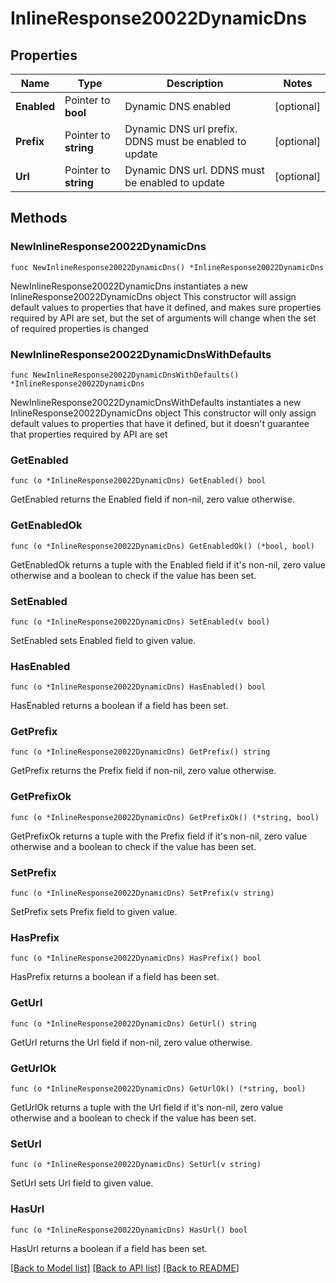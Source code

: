 # InlineResponse20022DynamicDns

## Properties

Name | Type | Description | Notes
------------ | ------------- | ------------- | -------------
**Enabled** | Pointer to **bool** | Dynamic DNS enabled | [optional] 
**Prefix** | Pointer to **string** | Dynamic DNS url prefix. DDNS must be enabled to update | [optional] 
**Url** | Pointer to **string** | Dynamic DNS url. DDNS must be enabled to update | [optional] 

## Methods

### NewInlineResponse20022DynamicDns

`func NewInlineResponse20022DynamicDns() *InlineResponse20022DynamicDns`

NewInlineResponse20022DynamicDns instantiates a new InlineResponse20022DynamicDns object
This constructor will assign default values to properties that have it defined,
and makes sure properties required by API are set, but the set of arguments
will change when the set of required properties is changed

### NewInlineResponse20022DynamicDnsWithDefaults

`func NewInlineResponse20022DynamicDnsWithDefaults() *InlineResponse20022DynamicDns`

NewInlineResponse20022DynamicDnsWithDefaults instantiates a new InlineResponse20022DynamicDns object
This constructor will only assign default values to properties that have it defined,
but it doesn't guarantee that properties required by API are set

### GetEnabled

`func (o *InlineResponse20022DynamicDns) GetEnabled() bool`

GetEnabled returns the Enabled field if non-nil, zero value otherwise.

### GetEnabledOk

`func (o *InlineResponse20022DynamicDns) GetEnabledOk() (*bool, bool)`

GetEnabledOk returns a tuple with the Enabled field if it's non-nil, zero value otherwise
and a boolean to check if the value has been set.

### SetEnabled

`func (o *InlineResponse20022DynamicDns) SetEnabled(v bool)`

SetEnabled sets Enabled field to given value.

### HasEnabled

`func (o *InlineResponse20022DynamicDns) HasEnabled() bool`

HasEnabled returns a boolean if a field has been set.

### GetPrefix

`func (o *InlineResponse20022DynamicDns) GetPrefix() string`

GetPrefix returns the Prefix field if non-nil, zero value otherwise.

### GetPrefixOk

`func (o *InlineResponse20022DynamicDns) GetPrefixOk() (*string, bool)`

GetPrefixOk returns a tuple with the Prefix field if it's non-nil, zero value otherwise
and a boolean to check if the value has been set.

### SetPrefix

`func (o *InlineResponse20022DynamicDns) SetPrefix(v string)`

SetPrefix sets Prefix field to given value.

### HasPrefix

`func (o *InlineResponse20022DynamicDns) HasPrefix() bool`

HasPrefix returns a boolean if a field has been set.

### GetUrl

`func (o *InlineResponse20022DynamicDns) GetUrl() string`

GetUrl returns the Url field if non-nil, zero value otherwise.

### GetUrlOk

`func (o *InlineResponse20022DynamicDns) GetUrlOk() (*string, bool)`

GetUrlOk returns a tuple with the Url field if it's non-nil, zero value otherwise
and a boolean to check if the value has been set.

### SetUrl

`func (o *InlineResponse20022DynamicDns) SetUrl(v string)`

SetUrl sets Url field to given value.

### HasUrl

`func (o *InlineResponse20022DynamicDns) HasUrl() bool`

HasUrl returns a boolean if a field has been set.


[[Back to Model list]](../README.md#documentation-for-models) [[Back to API list]](../README.md#documentation-for-api-endpoints) [[Back to README]](../README.md)


